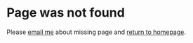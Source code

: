 # Page was not found

Please [email me](mailto:jakub@tesarek.me) about missing page and [return to homepage](https://tesarek.me).
